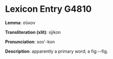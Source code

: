 # Lexicon Entry G4810

**Lemma**: σῦκον

**Transliteration (xlit)**: sŷkon

**Pronunciation**: soo'-kon

**Description**:
apparently a primary word; a fig:--fig.
